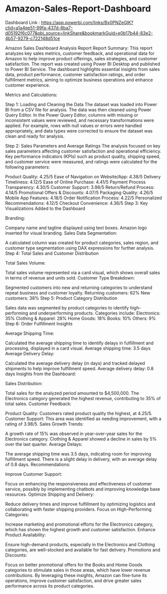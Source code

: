 # Amazon-Sales-Report-Dashboard
 Dashboard Link : https://app.powerbi.com/links/Bx0PNZeGlK?ctid=a1a4ee51-99fa-437d-8ba7-d05192f6c077&pbi_source=linkShare&bookmarkGuid=e0b17b44-83e2-4b57-9279-c722148d51ce


Amazon Sales Dashboard Analysis Report
Report Summary:
This report analyzes key sales metrics, customer feedback, and operational data for Amazon to help improve product offerings, sales strategies, and customer satisfaction. The report was created using Power BI Desktop and published to Power BI Service. The dashboard highlights essential insights from sales data, product performance, customer satisfaction ratings, and order fulfillment metrics, aiming to optimize business operations and enhance customer experience.

Metrics and Calculations:

Step 1: Loading and Cleaning the Data
The dataset was loaded into Power BI from a CSV file for analysis. The data was then cleaned using Power Query Editor. In the Power Query Editor, columns with missing or inconsistent values were reviewed, and necessary transformations were applied. For example, rows with null values or errors were handled appropriately, and data types were corrected to ensure the dataset was clean and ready for analysis.

Step 2: Sales Parameters and Average Ratings
The analysis focused on key sales parameters affecting customer satisfaction and operational efficiency. Key performance indicators (KPIs) such as product quality, shipping speed, and customer service were measured, and ratings were calculated for the following parameters:

Product Quality: 4.25/5
Ease of Navigation on Website/App: 4.38/5
Delivery Timeliness: 4.12/5
Ease of Online Purchase: 4.41/5
Payment Process Transparency: 4.30/5
Customer Support: 3.98/5
Return/Refund Process: 4.14/5
Promotional Offers & Discounts: 4.07/5
Packaging Quality: 4.26/5
Mobile App Features: 4.18/5
Order Notification Process: 4.22/5
Personalized Recommendations: 4.12/5
Checkout Convenience: 4.36/5
Step 3: Key Visualizations Added to the Dashboard

Branding:

Company name and tagline displayed using text boxes.
Amazon logo inserted for visual branding.
Sales Data Segmentation:

A calculated column was created for product categories, sales region, and customer type segmentation using DAX expressions for further analysis.
Step 4: Total Sales and Customer Distribution

Total Sales Volume:

Total sales volume represented via a card visual, which shows overall sales in terms of revenue and units sold.
Customer Type Breakdown:

Segmented customers into new and returning categories to understand repeat business and customer loyalty.
Returning customers: 62%
New customers: 38%
Step 5: Product Category Distribution

Sales data was segmented by product categories to identify high-performing and underperforming products. Categories include:
Electronics: 35%
Clothing & Apparel: 28%
Home Goods: 18%
Books: 10%
Others: 9%
Step 6: Order Fulfillment Insights

Average Shipping Time:

Calculated the average shipping time to identify delays in fulfillment and processing, displayed in a card visual.
Average shipping time: 3.5 days
Average Delivery Delay:

Calculated the average delivery delay (in days) and tracked delayed shipments to help improve fulfillment speed.
Average delivery delay: 0.8 days
Insights from the Dashboard:

Sales Distribution:

Total sales for the analyzed period amounted to $4,500,000.
The Electronics category generated the highest revenue, contributing to 35% of total sales.
Customer Feedback:

Product Quality: Customers rated product quality the highest, at 4.25/5.
Customer Support: This area was identified as needing improvement, with a rating of 3.98/5.
Sales Growth Trends:

A growth rate of 15% was observed in year-over-year sales for the Electronics category.
Clothing & Apparel showed a decline in sales by 5% over the last quarter.
Average Delays:

The average shipping time was 3.5 days, indicating room for improving fulfillment speed.
There is a slight delay in delivery, with an average delay of 0.8 days.
Recommendations:

Improve Customer Support:

Focus on enhancing the responsiveness and effectiveness of customer service, possibly by implementing chatbots and improving knowledge base resources.
Optimize Shipping and Delivery:

Reduce delivery times and improve fulfillment by optimizing logistics and collaborating with faster shipping providers.
Focus on High-Performing Categories:

Increase marketing and promotional efforts for the Electronics category, which has shown the highest growth and customer satisfaction.
Enhance Product Availability:

Ensure high-demand products, especially in the Electronics and Clothing categories, are well-stocked and available for fast delivery.
Promotions and Discounts:

Focus on better promotional offers for the Books and Home Goods categories to stimulate sales in those areas, which have lower revenue contributions.
By leveraging these insights, Amazon can fine-tune its operations, improve customer satisfaction, and drive greater sales performance across its product categories.
